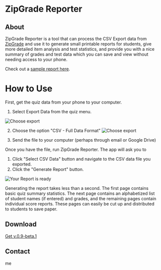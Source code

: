 # ZipGrade Reporter

## About

ZipGrade Reporter is a tool that can process the CSV Export data from [ZipGrade](https://www.zipgrade.com/) and use it to generate small printable reports for students, give more detailed item analysis and test statistics, and provide you with a nice summary of grades and test data which you can save and view without needing access to your phone.

Check out a [sample report here](https://github.com/joncoop/zipgrade-reporter/raw/master/sample/sample_report.docx).

# How to Use

First, get the quiz data from your phone to your computer.

1. Select Export Data from the quiz menu.

![Choose export](https://raw.githubusercontent.com/joncoop/zipgrade-reporter/master/screenshots/export.png)

2. Choose the option "CSV - Full Data Format"
![Choose export](https://raw.githubusercontent.com/joncoop/zipgrade-reporter/master/screenshots/pick_csv.png)

3. Send the file to your computer (perhaps through email or Google Drive)


Once you have the file, run ZipGrade Reporter. The app will ask you to

1. Click "Select CSV Data" button and navigate to the CSV data file you exported.
2. Click the "Generate Report" button.

![Your Report is ready](https://raw.githubusercontent.com/joncoop/zipgrade-reporter/master/screenshots/ready.png)

Generating the report takes less than a second. The first page contains basic quiz summary statistics. The next page contains an alphabetized list of student names (if entered) and grades, and the remaining pages contain individual score reports. These pages can easily be cut up and distributed to students to save paper.

## Download

[Get v.0.9-beta.1](https://github.com/joncoop/zipgrade-reporter/releases/download/v.0.9-beta.1/ZipGrade.Reporter.exe)

## Contact

me
